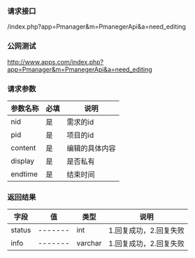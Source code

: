 ### **请求接口**
/index.php?app=Pmanager&m=PmanegerApi&a=need_editing
### **公网测试**
http://www.apps.com/index.php?app=Pmanager&m=PmanegerApi&a=need_editing
### **请求参数**

| 参数名称  |必填|     说明      |
|------|-----|------|
| nid| 是 |  需求的id |
| pid| 是 |项目的id |
| content| 是 |  编辑的具体内容   |
| display| 是 |  是否私有  |
| endtime| 是 |  结束时间   |

### **返回结果**
|字段        |值          |类型    |说明        |
| ---------  |--------    |-------- |--------  |
|status          |-------   |int    |1.回复成功，2.回复失败  |
|info| -------     |varchar  |1.回复成功，2.回复失败      |
